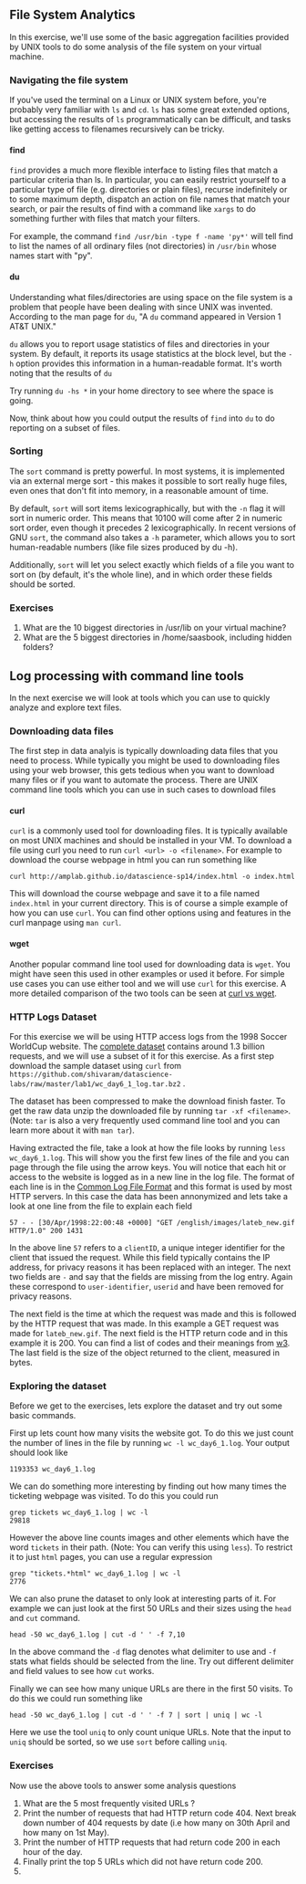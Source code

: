 ## File System Analytics

In this exercise, we'll use some of the basic aggregation facilities provided by UNIX tools to do some analysis of the file system on your virtual machine.

### Navigating the file system

If you've used the terminal on a Linux or UNIX system before, you're probably very familiar with `ls` and `cd`. `ls` has some great extended options, but accessing the results of `ls` programmatically can be difficult, and tasks like getting access to filenames recursively can be tricky.

#### find

`find` provides a much more flexible interface to listing files that match a particular criteria than ls. In particular, you can easily restrict yourself to a particular type of file (e.g. directories or plain files), recurse indefinitely or to some maximum depth, dispatch an action on file names that match your search, or pair the results of find with a command like `xargs` to do something further with files that match your filters.

For example, the command `find /usr/bin -type f -name 'py*'` will tell find to list the names of all ordinary files (not directories) in `/usr/bin` whose names start with "py".

#### du

Understanding what files/directories are using space on the file system is a problem that people have been dealing with since UNIX was invented. According to the man page for `du`, "A `du` command appeared in Version 1 AT&T UNIX."

`du` allows you to report usage statistics of files and directories in your system. By default, it reports its usage statistics at the block level, but the `-h` option provides this information in a human-readable format. It's worth noting that the results of `du` 

Try running `du -hs *` in your home directory to see where the space is going. 

Now, think about how you could output the results of `find` into `du` to do reporting on a subset of files.

### Sorting

The `sort` command is pretty powerful. In most systems, it is implemented via an external merge sort - this makes it possible to sort really huge files, even ones that don't fit into memory, in a reasonable amount of time. 

By default, `sort` will sort items lexicographically, but with the `-n` flag it will sort in numeric order. This means that 10100 will come after 2 in numeric sort order, even though it precedes 2 lexicographically. In recent versions of GNU `sort`, the command also takes a `-h` parameter, which allows you to sort human-readable numbers (like file sizes produced by du -h).

Additionally, `sort` will let you select exactly which fields of a file you want to sort on (by default, it's the whole line), and in which order these fields should be sorted.

### Exercises
1. What are the 10 biggest directories in /usr/lib on your virtual machine?
2. What are the 5 biggest directories in /home/saasbook, including hidden folders?

## Log processing with command line tools

In the next exercise we will look at tools which you can use to quickly analyze
and explore text files.

### Downloading data files

The first step in data analyis is typically downloading data files that you need
to process. While typically you might be used to downloading files using your web
browser, this gets tedious when you want to download many files or if you want to
automate the process. There are UNIX command line tools which you can use in
such cases to download files

#### curl
`curl` is a commonly used tool for downloading files. It is typically available
on most UNIX machines and should be installed in your VM. To download a file
using curl you need to run `curl <url> -o <filename>`. For example to download
the course webpage in html you can run something like

    curl http://amplab.github.io/datascience-sp14/index.html -o index.html

This will download the course webpage and save it to a file named `index.html`
in your current directory. This is of course a simple example of how you can use
`curl`. You can find other options using and features in the curl manpage using
`man curl`.

#### wget
Another popular command line tool used for downloading data is `wget`. You might
have seen this used in other examples or used it before. For simple use cases
you can use either tool and we will use `curl` for this exercise. A more detailed
comparison of the two tools can be seen at
[curl vs wget](http://daniel.haxx.se/docs/curl-vs-wget.html).

### HTTP Logs Dataset

For this exercise we will be using HTTP access logs from the 1998 Soccer
WorldCup website. The [complete
dataset](http://ita.ee.lbl.gov/html/contrib/WorldCup.html) contains
around 1.3 billion requests, and we will use a subset of it for this exercise.
As a first step download the sample dataset using `curl` from
`https://github.com/shivaram/datascience-labs/raw/master/lab1/wc_day6_1_log.tar.bz2` .

The dataset has been compressed to make the download finish faster. To get the
raw data unzip the downloaded file by running `tar -xf <filename>`. (Note: `tar`
is also a very frequently used command line tool and you can learn more about it
with `man tar`).

Having extracted the file, take a look at how the file looks by running `less
wc_day6_1.log`. This will show you the first few lines of the file and you can
page through the file using the arrow keys. You will notice that each hit or
access to the website is logged as in a new line in the log file. The format of
each line is in the [Common Log File
Format](https://en.wikipedia.org/wiki/Common_Log_Format) and this format is used
by most HTTP servers. In this case the data has been annonymized and lets take a
look at one line from the file to explain each field

    57 - - [30/Apr/1998:22:00:48 +0000] "GET /english/images/lateb_new.gif HTTP/1.0" 200 1431

In the above line `57` refers to a `clientID`, a unique integer identifier for the
client that issued the request. While this field typically contains the IP
address, for privacy reasons it has been replaced with an integer. The next two
fields are `-` and say that the fields are missing from the log entry. Again
these correspond to `user-identifier`, `userid` and have been removed for
privacy reasons.

The next field is the time at which the request was made and this is followed by
the HTTP request that was made. In this example a GET request was made for
`lateb_new.gif`. The next field is the HTTP return code and in this example it
is 200. You can find a list of codes and their meanings from
[w3](http://www.w3.org/Protocols/rfc2616/rfc2616-sec10.html). The last field is
the size of the object returned to the client, measured in bytes.

### Exploring the dataset

Before we get to the exercises, lets explore the dataset and try out some basic
commands.

First up lets count how many visits the website got. To do this we just count
the number of lines in the file by running `wc -l wc_day6_1.log`. Your output
should look like

    1193353 wc_day6_1.log

We can do something more interesting by finding out how many times the ticketing
webpage was visited. To do this you could run

    grep tickets wc_day6_1.log | wc -l
    29818

However the above line counts images and other elements which have the word
`tickets` in their path. (Note: You can verify this using `less`). To restrict
it to just `html` pages, you can use a regular expression

    grep "tickets.*html" wc_day6_1.log | wc -l
    2776

We can also prune the dataset to only look at interesting parts of it. For
example we can just look at the first 50 URLs and their sizes using the `head`
and `cut` command.

    head -50 wc_day6_1.log | cut -d ' ' -f 7,10

In the above command the `-d` flag denotes what delimiter to use and `-f` stats
what fields should be selected from the line. Try out different delimiter and
field values to see how `cut` works.

Finally we can see how many unique URLs are there in the first 50 visits. To do
this we could run something like

    head -50 wc_day6_1.log | cut -d ' ' -f 7 | sort | uniq | wc -l

Here we use the tool `uniq` to only count unique URLs. Note that the input to
`uniq` should be sorted, so we use `sort` before calling `uniq`.

### Exercises

Now use the above tools to answer some analysis questions

1. What are the 5 most frequently visited URLs ?
2. Print the number of requests that had HTTP return code 404. Next break down
number of 404 requests by date (i.e how many on 30th April and how many on 1st
May).
3. Print the number of HTTP requests that had return code 200 in each hour of
the day.
4. Finally print the top 5 URLs which did not have return code 200.
5. 


